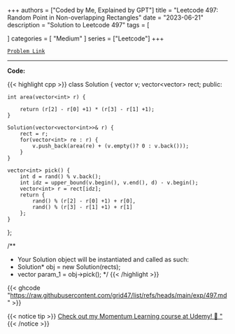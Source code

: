 
+++
authors = ["Coded by Me, Explained by GPT"]
title = "Leetcode 497: Random Point in Non-overlapping Rectangles"
date = "2023-06-21"
description = "Solution to Leetcode 497"
tags = [
    
]
categories = [
    "Medium"
]
series = ["Leetcode"]
+++



[`Problem Link`](https://leetcode.com/problems/random-point-in-non-overlapping-rectangles/description/)

---

**Code:**

{{< highlight cpp >}}
class Solution {
    vector<int> v;
    vector<vector<int>> rect;
public:
    
    int area(vector<int> r) {
        
        return (r[2] - r[0] +1) * (r[3] - r[1] +1);
    }
    
    Solution(vector<vector<int>>& r) {
        rect = r;
        for(vector<int> re : r) {
            v.push_back(area(re) + (v.empty()? 0 : v.back()));
        }
    }
    
    vector<int> pick() {
        int d = rand() % v.back();
        int idz = upper_bound(v.begin(), v.end(), d) - v.begin();
        vector<int> r = rect[idz];
        return {
            rand() % (r[2] - r[0] +1) + r[0],
            rand() % (r[3] - r[1] +1) + r[1]
        };
    }
};

/**
 * Your Solution object will be instantiated and called as such:
 * Solution* obj = new Solution(rects);
 * vector<int> param_1 = obj->pick();
 */
{{< /highlight >}}

{{< ghcode "https://raw.githubusercontent.com/grid47/list/refs/heads/main/exp/497.md" >}}

{{< notice tip >}}
[Check out my Momentum Learning course at Udemy! 🚀 "](https://www.udemy.com/course/blind-75-the-data-structures-and-algorithms-essentials/)
{{< /notice >}}

